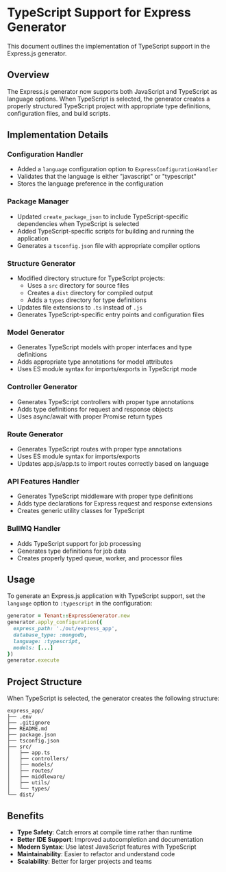# TypeScript Support for Express Generator

This document outlines the implementation of TypeScript support in the Express.js generator.

## Overview

The Express.js generator now supports both JavaScript and TypeScript as language options. When TypeScript is selected, the generator creates a properly structured TypeScript project with appropriate type definitions, configuration files, and build scripts.

## Implementation Details

### Configuration Handler

- Added a `language` configuration option to `ExpressConfigurationHandler`
- Validates that the language is either "javascript" or "typescript"
- Stores the language preference in the configuration

### Package Manager

- Updated `create_package_json` to include TypeScript-specific dependencies when TypeScript is selected
- Added TypeScript-specific scripts for building and running the application
- Generates a `tsconfig.json` file with appropriate compiler options

### Structure Generator

- Modified directory structure for TypeScript projects:
  - Uses a `src` directory for source files
  - Creates a `dist` directory for compiled output
  - Adds a `types` directory for type definitions
- Updates file extensions to `.ts` instead of `.js`
- Generates TypeScript-specific entry points and configuration files

### Model Generator

- Generates TypeScript models with proper interfaces and type definitions
- Adds appropriate type annotations for model attributes
- Uses ES module syntax for imports/exports in TypeScript mode

### Controller Generator

- Generates TypeScript controllers with proper type annotations
- Adds type definitions for request and response objects
- Uses async/await with proper Promise return types

### Route Generator

- Generates TypeScript routes with proper type annotations
- Uses ES module syntax for imports/exports
- Updates app.js/app.ts to import routes correctly based on language

### API Features Handler

- Generates TypeScript middleware with proper type definitions
- Adds type declarations for Express request and response extensions
- Creates generic utility classes for TypeScript

### BullMQ Handler

- Adds TypeScript support for job processing
- Generates type definitions for job data
- Creates properly typed queue, worker, and processor files

## Usage

To generate an Express.js application with TypeScript support, set the `language` option to `:typescript` in the configuration:

```ruby
generator = Tenant::ExpressGenerator.new
generator.apply_configuration({
  express_path: './out/express_app',
  database_type: :mongodb,
  language: :typescript,
  models: [...]
})
generator.execute
```

## Project Structure

When TypeScript is selected, the generator creates the following structure:

```
express_app/
├── .env
├── .gitignore
├── README.md
├── package.json
├── tsconfig.json
├── src/
│   ├── app.ts
│   ├── controllers/
│   ├── models/
│   ├── routes/
│   ├── middleware/
│   ├── utils/
│   └── types/
└── dist/
```

## Benefits

- **Type Safety**: Catch errors at compile time rather than runtime
- **Better IDE Support**: Improved autocompletion and documentation
- **Modern Syntax**: Use latest JavaScript features with TypeScript
- **Maintainability**: Easier to refactor and understand code
- **Scalability**: Better for larger projects and teams 